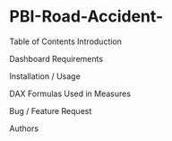 # PBI-Road-Accident-
Table of Contents
Introduction

Dashboard Requirements

Installation / Usage

DAX Formulas Used in Measures

Bug / Feature Request

Authors
